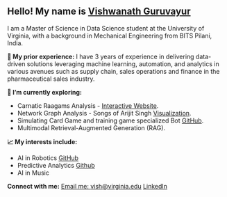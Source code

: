 ## Hello! My name is [Vishwanath Guruvayur](https://vishugp.github.io/)

I am a Master of Science in Data Science student at the University of Virginia, with a background in Mechanical Engineering from BITS Pilani, India.

**💼 My prior experience:**
I have 3 years of experience in delivering data-driven solutions leveraging machine learning, automation, and analytics in various avenues such as supply chain, sales operations and finance in the pharmaceutical sales industry.

**🌱 I’m currently exploring:**
- Carnatic Raagams Analysis - [Interactive Website](https://vishugp.github.io/CarnaticRagas).
- Network Graph Analysis - Songs of Arijit Singh [Visualization](https://vishugp.github.io/MusicMandala).
- Simulating Card Game and training game specialized Bot [GitHub](https://vishugp.github.io/Thuruppu).
- Multimodal Retrieval-Augmented Generation (RAG). 

**📈 My interests include:**
- AI in Robotics [GitHub](https://github.com/vishugp/swarm_collection)
- Predictive Analytics [Github](https://github.com/Linear-Models-Project/financial_independence)
- AI in Music

**Connect with me:**
[Email me: vish@virginia.edu](mailto:vish@virginia.edu)
[LinkedIn](https://www.linkedin.com/in/vishgp)
